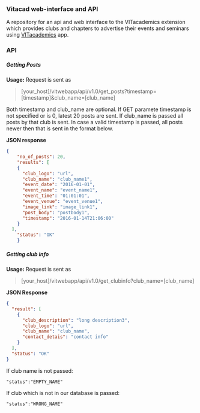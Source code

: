 ### Vitacad web-interface and API
A repository for an api and web interface to the VITacademics extension which provides clubs and chapters to advertise their events and seminars using [VITacademics](https://play.google.com/store/apps/details?id=com.karthikb351.vitinfo2&hl=en) app.

### API

##### Getting Posts
**Usage:**
Request is sent as 
>[your_host]/vitwebapp/api/v1.0/get_posts?timestamp=[timestamp]&club_name=[club_name]

Both timestamp and club_name are optional.
If GET paramete timestamp is not specified or is 0, latest 20 posts are sent. If club_name is passed all posts by that club is sent. In case a valid timestamp is passed, all posts newer then that is sent in the format below.

**JSON response**
```json
{
    "no_of_posts": 20, 
    "results": [
    {
      "club_logo": "url", 
      "club_name": "club_name1", 
      "event_date": "2016-01-01", 
      "event_name": "event_name1", 
      "event_time": "01:01:01", 
      "event_venue": "event_venue1", 
      "image_link": "image_link1", 
      "post_body": "postbody1", 
      "timestamp": "2016-01-14T21:06:00"
    }  
  ],
    "status": "OK"
    }
```
##### Getting club info
**Usage:** Request is sent as

>[your_host]/vitwebapp/api/v1.0/get_clubinfo?club_name=[club_name]

**JSON Response**
```json
{
  "result": [
    {
      "club_description": "long description3", 
      "club_logo": "url", 
      "club_name": "club_name", 
      "contact_detais": "contact info"
    }
  ], 
  "status": "OK"
}
```
If club name is not passed:
    
    "status":"EMPTY_NAME"
If club which is not in our database is passed:

    "status":"WRONG_NAME"


    
